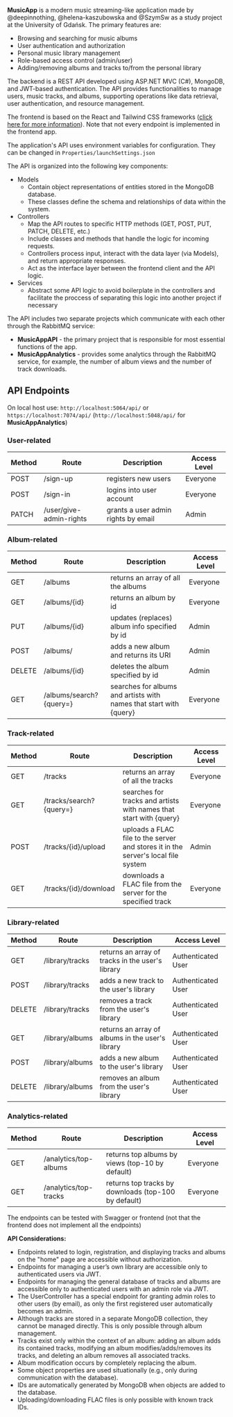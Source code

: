 __MusicApp__ is a modern music streaming-like application made by @deepinnothing, @helena-kaszubowska and @SzymSw as a study project at the University of Gdańsk. The primary features are:
- Browsing and searching for music albums
- User authentication and authorization
- Personal music library management
- Role-based access control (admin/user)
- Adding/removing albums and tracks to/from the personal library

The backend is a REST API developed using ASP.NET MVC (C#), MongoDB, and JWT-based authentication. The API provides functionalities to manage users, music tracks, and albums, supporting operations like data retrieval, user authentication, and resource management.

The frontend is based on the React and Tailwind CSS frameworks ([click here for more information](https://github.com/deepinnothing/MusicApp/tree/master/music-app-frontend#readme)). Note that not every endpoint is implemented in the frontend app.

The application's API uses environment variables for configuration. They can be changed in `Properties/launchSettings.json`

The API is organized into the following key components:
- Models
  -  Contain object representations of entities stored in the MongoDB database.
  -  These classes define the schema and relationships of data within the system.
- Controllers
  -  Map the API routes to specific HTTP methods (GET, POST, PUT, PATCH, DELETE, etc.)
  -  Include classes and methods that handle the logic for incoming requests.
  -  Controllers process input, interact with the data layer (via Models), and return appropriate responses.
  -  Act as the interface layer between the frontend client and the API logic.
- Services
  -  Abstract some API logic to avoid boilerplate in the controllers and facilitate the proccess of separating this logic into another project if necessary

The API includes two separate projects which communicate with each other through the RabbitMQ service:
- __MusicAppAPI__ - the primary project that is responsible for most essential functions of the app.
- __MusicAppAnalytics__ - provides some analytics through the RabbitMQ service, for example, the number of album views and the number of track downloads.

## API Endpoints
On local host use: `http://localhost:5064/api/` or `https://localhost:7074/api/` (`http://localhost:5048/api/` for __MusicAppAnalytics__)

### User-related
| Method | Route                   | Description                                     | Access Level    |
|--------|-------------------------|-------------------------------------------------|-----------------|
| POST   | /sign-up                | registers new users                             | Everyone        |
| POST   | /sign-in                | logins into user account                        | Everyone        |
| PATCH  | /user/give-admin-rights | grants a user admin rights by email             | Admin           |

### Album-related
| Method | Route                  | Description                                      | Access Level    |
|--------|------------------------|--------------------------------------------------|-----------------|
| GET    | /albums                | returns an array of all the albums               | Everyone        |
| GET    | /albums/{id}           | returns an album by id                           | Everyone        |
| PUT    | /albums/{id}           | updates (replaces) album info specified by id    | Admin           |
| POST   | /albums/               | adds a new album and returns its URI             | Admin           |
| DELETE | /albums/{id}           | deletes the album specified by id                | Admin           |
| GET    | /albums/search?{query=}| searches for albums and artists with names that start with {query} | Everyone        |

### Track-related
| Method | Route                  | Description                                      | Access Level    |
|--------|------------------------|--------------------------------------------------|-----------------|
| GET    | /tracks                | returns an array of all the tracks               | Everyone        |
| GET    | /tracks/search?{query=}| searches for tracks and artists with names that start with {query} | Everyone        |
| POST   | /tracks/{id}/upload    | uploads a FLAC file to the server and stores it in the server's local file system | Admin           |
| GET    | /tracks/{id}/download  | downloads a FLAC file from the server for the specified track | Everyone           |

### Library-related
| Method | Route                  | Description                                      | Access Level       |
|--------|------------------------|--------------------------------------------------|--------------------|
| GET    | /library/tracks        | returns an array of tracks in the user's library | Authenticated User |
| POST   | /library/tracks        | adds a new track to the user's library           | Authenticated User |
| DELETE | /library/tracks        | removes a track from the user's library          | Authenticated User |
| GET    | /library/albums        | returns an array of albums in the user's library | Authenticated User |
| POST   | /library/albums        | adds a new album to the user's library           | Authenticated User |
| DELETE | /library/albums        | removes an album from the user's library         | Authenticated User |

### Analytics-related
| Method | Route                  | Description                                      | Access Level       |
|--------|------------------------|--------------------------------------------------|--------------------|
| GET    | /analytics/top-albums  | returns top albums by views (top-10 by default)            | Everyone |
| GET    | /analytics/top-tracks  | returns top tracks by downloads (top-100 by default)       | Everyone |

The endpoints can be tested with Swagger or frontend (not that the frontend does not implement all the endpoints)

__API Considerations:__
-  Endpoints related to login, registration, and displaying tracks and albums on the "home" page are accessible without authorization.
-  Endpoints for managing a user’s own library are accessible only to authenticated users via JWT.
-  Endpoints for managing the general database of tracks and albums are accessible only to authenticated users with an admin role via JWT.
-  The UserController has a special endpoint for granting admin roles to other users (by email), as only the first registered user automatically becomes an admin.
-  Although tracks are stored in a separate MongoDB collection, they cannot be managed directly. This is only possible through album management.
-  Tracks exist only within the context of an album: adding an album adds its contained tracks, modifying an album modifies/adds/removes its tracks, and deleting an album removes all associated tracks.
-  Album modification occurs by completely replacing the album.
-  Some object properties are used situationally (e.g., only during communication with the database).
-  IDs are automatically generated by MongoDB when objects are added to the database.
-  Uploading/downloading FLAC files is only possible with known track IDs.
